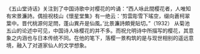 《五山堂诗话》关注到了中国诗歌中对樱花的吟诵：“西人咏此間樱花者，人唯知有宋景濂詩。偶撿祝枝山《懷星堂集》有一绝云：‘剪雲彫雪下瑤空，缀向蒼柯翠葉中。晋代桃源何足問，蓬山異卉是仙風。’比景濂詩頗覺貼切。”（1932）
从菊池五山的论述中可见，中国诗人咏樱花的并不多。而祝允明诗中所描写的樱花，其意象之内涵也与日本传统不同。在他的笔下，落樱一景构筑的是与现世相别的遥远意境，融入了对道家仙人的文学想象。
